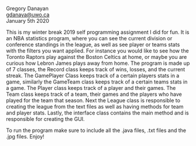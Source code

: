 Gregory Danayan<br>
gdanaya@uwo.ca<br>
January 5th 2020

This is my winter break 2019 self programming assignment I did for fun. It is an NBA statistics program, where you can
see the current division or conference standings in the league, as well as see player or teams stats with the filters
you want applied. For instance you would like to see how the Toronto Raptors play against the Boston Celtics at home, or
maybe you are curious how Lebron James plays away from home. The program is made up of 7 classes, the Record class keeps
track of wins, losses, and the current streak. The GamePlayer Class keeps track of a certain players stats in a game, similarly
the GameTeam class keeps track of a certain teams stats in a game. The Player class keeps track of a player and their games.
The Team class keeps track of a team, their games and the players who have played for the team that season. Next the League
class is responsible to creating the league from the text files as well as having methods for team and player stats. Lastly,
the interface class contains the main method and is responsible for creating the GUI.

To run the program make sure to include all the .java files, .txt files and the .jpg files. Enjoy!
